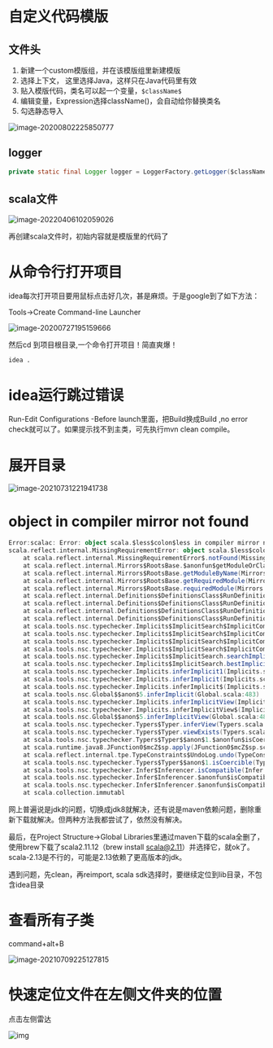 # 自定义代码模版

## 文件头

1. 新建一个custom模版组，并在该模版组里新建模版
2. 选择上下文， 这里选择Java，这样只在Java代码里有效
3. 贴入模版代码，类名可以起一个变量，`$className$`
4. 编辑变量，Expression选择className()，会自动给你替换类名
5. 勾选静态导入

![image-20200802225850777](https://tva1.sinaimg.cn/large/007S8ZIlly1ghcv1difmej315v0u07ri.jpg)

## logger

```java
private static final Logger logger = LoggerFactory.getLogger($className$.class);
```

## scala文件

![image-20220406102059026](https://piggo-picture.oss-cn-hangzhou.aliyuncs.com/image/image-20220406102059026.png)



再创建scala文件时，初始内容就是模版里的代码了



# 从命令行打开项目

idea每次打开项目要用鼠标点击好几次，甚是麻烦。于是google到了如下方法：

Tools->Create Command-line Launcher

![image-20200727195159666](https://piggo-picture.oss-cn-hangzhou.aliyuncs.com/image/image-20200727195159666.png)

然后cd 到项目根目录,一个命令打开项目！简直爽爆！

```shell
idea .
```

# idea运行跳过错误

Run-Edit Configurations -Before launch里面，把Build换成Build ,no error check就可以了。如果提示找不到主类，可先执行mvn clean compile。

# 展开目录

![image-20210731221941738](https://piggo-picture.oss-cn-hangzhou.aliyuncs.com/image/image-20210731221941738.png)

# object in compiler mirror not found

```scala
Error:scalac: Error: object scala.$less$colon$less in compiler mirror not found.
scala.reflect.internal.MissingRequirementError: object scala.$less$colon$less in compiler mirror not found.
	at scala.reflect.internal.MissingRequirementError$.notFound(MissingRequirementError.scala:24)
	at scala.reflect.internal.Mirrors$RootsBase.$anonfun$getModuleOrClass$6(Mirrors.scala:66)
	at scala.reflect.internal.Mirrors$RootsBase.getModuleByName(Mirrors.scala:66)
	at scala.reflect.internal.Mirrors$RootsBase.getRequiredModule(Mirrors.scala:163)
	at scala.reflect.internal.Mirrors$RootsBase.requiredModule(Mirrors.scala:173)
	at scala.reflect.internal.Definitions$DefinitionsClass$RunDefinitions.SubTypeModule$lzycompute(Definitions.scala:1672)
	at scala.reflect.internal.Definitions$DefinitionsClass$RunDefinitions.SubTypeModule(Definitions.scala:1672)
	at scala.reflect.internal.Definitions$DefinitionsClass$RunDefinitions.SubType_refl$lzycompute(Definitions.scala:1673)
	at scala.reflect.internal.Definitions$DefinitionsClass$RunDefinitions.SubType_refl(Definitions.scala:1673)
	at scala.tools.nsc.typechecker.Implicits$ImplicitSearch$ImplicitComputation.isIneligible(Implicits.scala:1022)
	at scala.tools.nsc.typechecker.Implicits$ImplicitSearch$ImplicitComputation.survives(Implicits.scala:1029)
	at scala.tools.nsc.typechecker.Implicits$ImplicitSearch$ImplicitComputation.eligibleNew(Implicits.scala:1116)
	at scala.tools.nsc.typechecker.Implicits$ImplicitSearch$ImplicitComputation.<init>(Implicits.scala:1171)
	at scala.tools.nsc.typechecker.Implicits$ImplicitSearch.searchImplicit(Implicits.scala:1305)
	at scala.tools.nsc.typechecker.Implicits$ImplicitSearch.bestImplicit(Implicits.scala:1704)
	at scala.tools.nsc.typechecker.Implicits.inferImplicit1(Implicits.scala:112)
	at scala.tools.nsc.typechecker.Implicits.inferImplicit(Implicits.scala:91)
	at scala.tools.nsc.typechecker.Implicits.inferImplicit$(Implicits.scala:88)
	at scala.tools.nsc.Global$$anon$5.inferImplicit(Global.scala:483)
	at scala.tools.nsc.typechecker.Implicits.inferImplicitView(Implicits.scala:50)
	at scala.tools.nsc.typechecker.Implicits.inferImplicitView$(Implicits.scala:49)
	at scala.tools.nsc.Global$$anon$5.inferImplicitView(Global.scala:483)
	at scala.tools.nsc.typechecker.Typers$Typer.inferView(Typers.scala:336)
	at scala.tools.nsc.typechecker.Typers$Typer.viewExists(Typers.scala:306)
	at scala.tools.nsc.typechecker.Typers$Typer$$anon$1.$anonfun$isCoercible$1(Typers.scala:219)
	at scala.runtime.java8.JFunction0$mcZ$sp.apply(JFunction0$mcZ$sp.scala:17)
	at scala.reflect.internal.tpe.TypeConstraints$UndoLog.undo(TypeConstraints.scala:68)
	at scala.tools.nsc.typechecker.Typers$Typer$$anon$1.isCoercible(Typers.scala:219)
	at scala.tools.nsc.typechecker.Infer$Inferencer.isCompatible(Infer.scala:345)
	at scala.tools.nsc.typechecker.Infer$Inferencer.$anonfun$isCompatibleArgs$1(Infer.scala:353)
	at scala.tools.nsc.typechecker.Infer$Inferencer.$anonfun$isCompatibleArgs$1$adapted(Infer.scala:353)
	at scala.collection.immutabl
```



网上普遍说是jdk的问题，切换成jdk8就解决，还有说是maven依赖问题，删除重新下载就解决。但两种方法我都尝试了，依然没有解决。

最后，在Project Structure->Global Libraries里通过maven下载的scala全删了， 使用brew下载了scala2.11.12（brew install scala@2.11）并选择它，就ok了。scala-2.13是不行的，可能是2.13依赖了更高版本的jdk。

遇到问题，先clean，再reimport,   scala sdk选择时，要继续定位到lib目录，不包含idea目录

# 查看所有子类

command+alt+B

![image-20210709225127815](https://piggo-picture.oss-cn-hangzhou.aliyuncs.com/image/image-20210709225127815.png)

# 快速定位文件在左侧文件夹的位置

点击左侧雷达

![img](https://piggo-picture.oss-cn-hangzhou.aliyuncs.com/image/20200227145007996.png)
